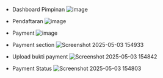 - Dashboard Pimpinan
  ![image](https://github.com/user-attachments/assets/09b9610f-75f1-4dce-9a3c-740521033e68)

- Pendaftaran
![image](https://github.com/user-attachments/assets/9ea09a71-63a6-4174-a51a-93134804b776)

- Payment
![image](https://github.com/user-attachments/assets/ab61a819-81ff-4048-9638-b235bba8d387)

- Payment section
![Screenshot 2025-05-03 154933](https://github.com/user-attachments/assets/0088d156-4ae0-4252-8b65-10a4173585b1)

- Upload bukti payment
![Screenshot 2025-05-03 154842](https://github.com/user-attachments/assets/019fb67e-6a36-49f4-a2a3-5e0390612ccb)

- Payment Status
![Screenshot 2025-05-03 154803](https://github.com/user-attachments/assets/af2a08c1-adc3-4265-9ec6-03b991b61d77)
